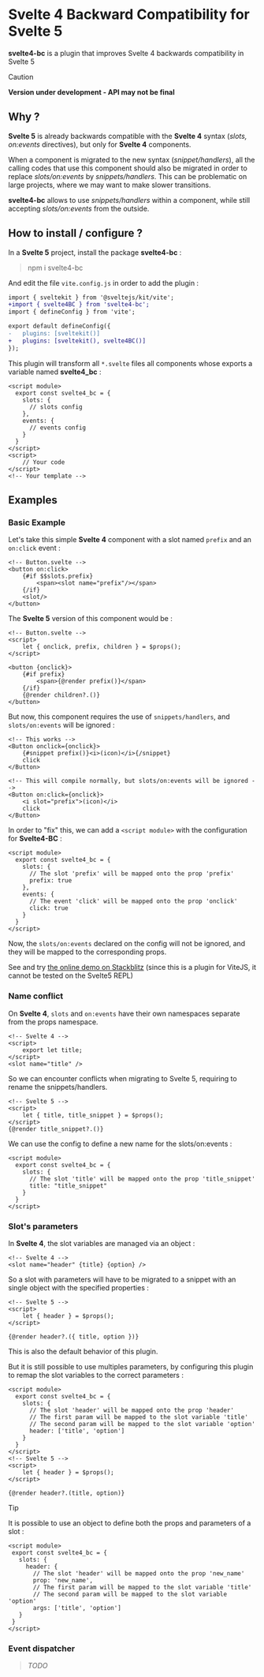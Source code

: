 # Svelte 4 Backward Compatibility for Svelte 5

**svelte4-bc** is a plugin that improves Svelte 4 backwards compatibility in Svelte 5

> [!CAUTION]
> **Version under development - API may not be final**

## Why ?

**Svelte 5** is already backwards compatible with the **Svelte 4** syntax (*slots, on:events* directives), but only for **Svelte 4** components.

When a component is migrated to the new syntax (*snippet/handlers*), all the calling codes that use this component should also be migrated in order to replace *slots/on:events* by *snippets/handlers*.
This can be problematic on large projects, where we may want to make slower transitions.

**svelte4-bc** allows to use *snippets/handlers* within a component, while still accepting *slots/on:events* from the outside.

## How to install / configure ?

In a **Svelte 5** project, install the package **svelte4-bc** :
> npm i svelte4-bc

And edit the file `vite.config.js` in order to add the plugin :
```diff
import { sveltekit } from '@sveltejs/kit/vite';
+import { svelte4BC } from 'svelte4-bc';
import { defineConfig } from 'vite';

export default defineConfig({
-	plugins: [sveltekit()]
+	plugins: [sveltekit(), svelte4BC()]
});
```

This plugin will transform all `*.svelte` files all components whose exports a variable named **svelte4_bc** :

```svelte
<script module>
  export const svelte4_bc = {
    slots: {
      // slots config
    },
    events: {
      // events config
    }
  }
</script>
<script>
    // Your code
</script>
<!-- Your template -->
```

## Examples

### Basic Example

Let's take this simple **Svelte 4** component with a slot named `prefix` and an `on:click` event :
```svelte
<!-- Button.svelte -->
<button on:click>
	{#if $$slots.prefix}
		<span><slot name="prefix"/></span>
	{/if}
	<slot/>
</button>
```
The **Svelte 5** version of this component would be :
```svelte
<!-- Button.svelte -->
<script>
	let { onclick, prefix, children } = $props();
</script>

<button {onclick}>
	{#if prefix}
		<span>{@render prefix()}</span>
	{/if}
	{@render children?.()}
</button>
```

But now, this component requires the use of `snippets/handlers`, and `slots/on:events` will be ignored :

```svelte
<!-- This works -->
<Button onclick={onclick}>
	{#snippet prefix()}<i>(icon)</i>{/snippet}
	click
</Button>

<!-- This will compile normally, but slots/on:events will be ignored -->
<Button on:click={onclick}>
	<i slot="prefix">(icon)</i>
	click
</Button>
```

In order to "fix" this, we can add a `<script module>` with the configuration for **Svelte4-BC** :

```svelte
<script module>
  export const svelte4_bc = {
    slots: {
      // The slot 'prefix' will be mapped onto the prop 'prefix'
      prefix: true
    },
    events: {
      // The event 'click' will be mapped onto the prop 'onclick'
      click: true
    }
  }
</script>
```

Now, the `slots/on:events` declared on the config will not be ignored, and they will be mapped to the corresponding props.

See and try [the online demo on Stackblitz](https://stackblitz.com/edit/svelte4-bc?file=src%2Froutes%2F%2Bpage.svelte,src%2Froutes%2FButton.svelte)
(since this is a plugin for ViteJS, it cannot be tested on the Svelte5 REPL)

### Name conflict

On **Svelte 4**, `slots` and `on:events` have their own namespaces separate from the props namespace.

```svelte
<!-- Svelte 4 -->
<script>
	export let title;
</script>
<slot name="title" />
```

So we can encounter conflicts when migrating to Svelte 5, requiring to rename the snippets/handlers.

```svelte
<!-- Svelte 5 -->
<script>
	let { title, title_snippet } = $props();
</script>
{@render title_snippet?.()}
```

We can use the config to define a new name for the slots/on:events :

```svelte
<script module>
  export const svelte4_bc = {
    slots: {
      // The slot 'title' will be mapped onto the prop 'title_snippet'
      title: "title_snippet"
    }
  }
</script>
```

### Slot's parameters

In **Svelte 4**, the slot variables are managed via an object :

```svelte
<!-- Svelte 4 -->
<slot name="header" {title} {option} />
```

So a slot with parameters will have to be migrated to a snippet with an single object with the specified properties :

```svelte
<!-- Svelte 5 -->
<script>
	let { header } = $props();
</script>

{@render header?.({ title, option })}
```

This is also the default behavior of this plugin.

But it is still possible to use multiples parameters, by configuring this plugin to remap the slot variables to the correct parameters :
```svelte
<script module>
  export const svelte4_bc = {
    slots: {
      // The slot 'header' will be mapped onto the prop 'header'
      // The first param will be mapped to the slot variable 'title'
      // The second param will be mapped to the slot variable 'option'
      header: ['title', 'option']
    }
  }
</script>
<!-- Svelte 5 -->
<script>
	let { header } = $props();
</script>

{@render header?.(title, option)}
```

> [!TIP]
> It is possible to use an object to define both the props and parameters of a slot :
> 
>```svelte
><script module>
>  export const svelte4_bc = {
>    slots: {
>      header: {
>        // The slot 'header' will be mapped onto the prop 'new_name'
>        prop: 'new_name',
>        // The first param will be mapped to the slot variable 'title'
>        // The second param will be mapped to the slot variable 'option'
>        args: ['title', 'option']
>    }
>  }
> </script>
> ```





### Event dispatcher

> *TODO*
